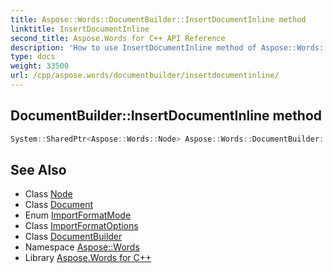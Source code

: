 ```yaml
---
title: Aspose::Words::DocumentBuilder::InsertDocumentInline method
linktitle: InsertDocumentInline
second_title: Aspose.Words for C++ API Reference
description: 'How to use InsertDocumentInline method of Aspose::Words::DocumentBuilder class in C++.'
type: docs
weight: 33500
url: /cpp/aspose.words/documentbuilder/insertdocumentinline/
---
```

## DocumentBuilder::InsertDocumentInline method




```cpp
System::SharedPtr<Aspose::Words::Node> Aspose::Words::DocumentBuilder::InsertDocumentInline(const System::SharedPtr<Aspose::Words::Document> &srcDoc, Aspose::Words::ImportFormatMode importFormatMode, const System::SharedPtr<Aspose::Words::ImportFormatOptions> &importFormatOptions)
```

## See Also

* Class [Node](../../node/)
* Class [Document](../../document/)
* Enum [ImportFormatMode](../../importformatmode/)
* Class [ImportFormatOptions](../../importformatoptions/)
* Class [DocumentBuilder](../)
* Namespace [Aspose::Words](../../)
* Library [Aspose.Words for C++](../../../)
